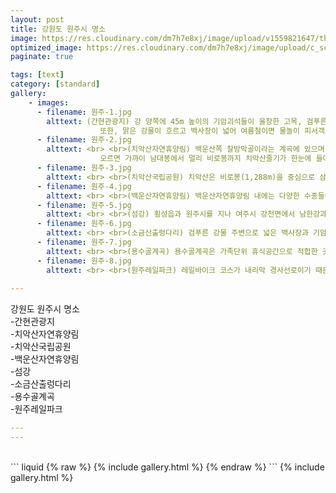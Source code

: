 ```yaml
---
layout: post
title: 강원도 원주시 명소
image: https://res.cloudinary.com/dm7h7e8xj/image/upload/v1559821647/theme2_ylcxxz.jpg
optimized_image: https://res.cloudinary.com/dm7h7e8xj/image/upload/c_scale,w_380/v1559821647/theme2_ylcxxz.jpg
paginate: true

tags: [text]
category: [standard]
gallery:
    - images:
      - filename: 원주-1.jpg
        alttext: (간현관광지) 강 양쪽에 45m 높이의 기암괴석들이 울창한 고목, 검푸른 강물과 조화를 이루며 강변에는 넓은 백사장이 펼쳐져 있어 경관이 빼어나다.
                    또한, 맑은 강물이 흐르고 백사장이 넓어 여름철이면 물놀이 피서객으로 붐빈다.
      - filename: 원주-2.jpg
        alttext: <br> <br>(치악산자연휴양림) 백운산쪽 찰방막골이라는 계곡에 있으며 휴양림 주변에는 칠성바위, 거북바위, 벼락바위 등 기암괴석이 능선에 즐비하고 산책로를 따라 
                    오르면 가까이 남대봉에서 멀리 비로봉까지 치악산줄기가 한눈에 들어오는 전망좋은 곳에 위치한다.
      - filename: 원주-3.jpg    
        alttext: <br> <br>(치악산국립공원) 치악산은 비로봉(1,288m)을 중심으로 삼봉, 향로봉, 남대봉, 천지봉 등 봉우리가 병풍처럼 걸쳐 있다. 구룡사, 상원사,영원산성, 해미산성                   전란사 등 유서 깊은 곳으로 기암괴석과 울창한 산림이 천하절경을 이루고 있으며 구룡계곡, 금대계곡, 부곡계곡 등 아름다운 계곡과 태종대, 구룡소, 세렴폭포,                   구룡사, 상원사 등의 수많은 관광명소가 있다. 
      - filename: 원주-4.jpg
        alttext: <br> <br>(백운산자연휴양림) 백운산자연휴양림 내에는 다양한 수종들이 분포하고 있다. 조림목과 천연활엽수가 적당히 혼효를 이루고 있어 아름다운 원경을 제공하며,                     진입로를 따라 휴양지구까지는 1.7km에 걸쳐 병꽃나무와 산벚나무가 분포하여 만개시 아름다움을 자아낸다. 
      - filename: 원주-5.jpg
        alttext: <br> <br>(섬강) 횡성읍과 원주시를 지나 여주시 강천면에서 남한강과 만난다. 원주시 지정면의 간현유원지에는 여름철 피서 인파가 많이 모인다. 원주시 문막읍의 지명은 섬강물을 막는다는 뜻의 '물막이'를 음차한 것이다. 남한강 합수부 부터 횡성호 전까지 약 50km의 간헐적인 자전거 도로가 조성되어 있다. 
      - filename: 원주-6.jpg
        alttext: <br> <br>(소금산출렁다리) 검푸른 강물 주변으로 넓은 백사장과 기암괴석, 울창한 고목이 조화를 이루고 강의 양안으로 45m의 바위 절벽이 병풍처럼 관광지를 감싸고 있어                     빼어난 경관을 자랑한다. 
      - filename: 원주-7.jpg
        alttext: <br> <br>(용수골계곡) 용수골계곡은 가족단위 휴식공간으로 적합한 곳으로 원주시에서 하절기만 마을관리 휴양지로 지정 운영하고 있다. 명경지수와도 같은 물줄기가                       비단폭을 이루며, 용수골의 빼놓을 수 없는 명소는 백운산입구 쪽의 작은 용소와 1km를 더 올라가 산 우측에 위치한 큰 용소이다.    
      - filename: 원주-8.jpg
        alttext: <br> <br>(원주레일파크) 레일바이크 코스가 내리막 경사선로이기 때문에 그리 힘들지 않게 아름다운 자연경관을 즐기며 이동할 수 있으며, 고요한 숲과 유유히 흐르는 강을                     바라보며 페달을 밟으면 자연이 주는 평화로움을 느낄 수 있다. 중간중간 6개의 터널에는 다채로운 이벤트를 체험할 수 있도록 구성해 놓았다. 
        
---
```

강원도 원주시 명소<br>
-간현관광지<br>
-치악산자연휴양림<br>
-치악산국립공원<br>
-백운산자연휴양림<br>
-섬강<br>
-소금산출렁다리<br>
-용수골계곡<br>
-원주레일파크<br>
```yml
---
---
```
<br>
``` liquid
{% raw  %}
{% include gallery.html %}
{% endraw %}
```
{% include gallery.html %}
